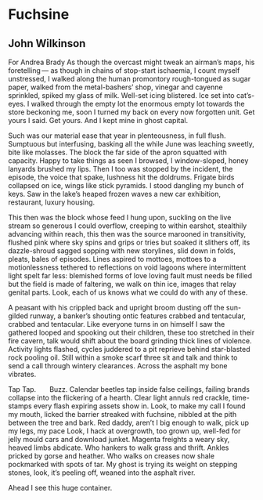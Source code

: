 # Fuchsine
## John Wilkinson
For Andrea Brady
As though the overcast might tweak
an airman’s maps, his foretelling —
as though in chains of stop-start
ischaemia, I count myself unstressed,
I walked along the human promontory
rough-tongued as sugar paper,
walked from the metal-bashers’ shop,
vinegar and cayenne
sprinkled, spiked my glass of milk.
Well-set icing blistered.
Ice set into cat’s-eyes.
I walked through the empty lot
the enormous empty lot
towards the store beckoning me, soon I
turned my back
on every now forgotten unit. Get yours
I said. Get yours.
And I kept mine in ghost capital.

Such was our material ease that year in
plenteousness, in full flush.
Sumptuous but interfusing, basking
all the while June
was leaching sweetly,
bite like molasses.
The block the far side of the apron
squatted with capacity.
Happy to take things as seen
I browsed, I window-sloped,
honey lanyards brushed my lips.
Then I too was stopped by the incident,
the episode, the voice that spake,
lushness hit the doldrums.
Frigate birds collapsed on ice,
wings like stick pyramids.
I stood dangling my bunch of keys.
Saw in the lake’s heaped frozen
waves a new car
exhibition, restaurant, luxury housing.

This then was the block whose feed I
hung upon,
suckling on the live stream so generous
I could overflow,
creeping to within earshot,
stealthily advancing within reach,
this then was the source
marooned in transitivity,
flushed pink where sky spins and grips
or tries but soaked it slithers off,
its dazzle-shroud sagged
sopping with new storylines,
slid down in folds, pleats, bales of
episodes.
Lines aspired to mottoes, mottoes
to a motionlessness
tethered to reflections on void lagoons
where intermittent light spelt
far less:
blemished forms of love
loving fault must needs be filled
but the field is made of faltering,
we walk on thin ice,
images that relay genital parts.
Look, each of us knows
what we could do with any of these.

A peasant with his crippled back and
upright broom
dusting off the sun-gilded runway,
a banker’s shouting ontic features
crabbed and tentacular,
crabbed and tentacular.
Like everyone turns in on himself
I saw the gathered looped and spooking
out their children, these too
stretched in their fire cavern,
talk would shift about the board
grinding thick lines of violence.
Activity lights
flashed, cycles juddered to a pit reprieve
behind star-blasted rock
pooling oil.
Still within a smoke scarf
three sit and talk and think to send a call
through wintery clearances.
Across the asphalt my bone vibrates.

Tap Tap.       Buzz.
Calendar beetles
tap inside false ceilings,
failing brands
collapse into the flickering of a hearth.
Clear light annuls
red crackle, time-stamps every flash
expiring assets show in.
Look, to make my call
I found my mouth,
licked the barrier streaked with fuchsine,
nibbled at the pith
between the tree and bark. Red daddy,
aren’t I big enough to walk,
pick up my legs, my pace
Look, I hack at overgrowth,
too grown up, well-fed for
jelly mould cars and download junket.
Magenta freights a weary sky,
heaved limbs abdicate.
Who hankers to walk grass and thrift.
Ankles pricked by gorse and heather.
Who walks on creases now shale
pockmarked with spots of tar.
My ghost is trying its weight
on stepping stones, look, it’s peeling off,
weaned into the asphalt river.

Ahead I see this huge container.